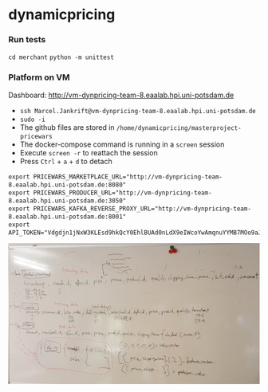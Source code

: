 # dynamicpricing


### Run tests

`cd merchant`
`python -m unittest`

### Platform on VM

Dashboard: <http://vm-dynpricing-team-8.eaalab.hpi.uni-potsdam.de>

* `ssh Marcel.Jankrift@vm-dynpricing-team-8.eaalab.hpi.uni-potsdam.de`
* `sudo -i`
* The github files are stored in `/home/dynamicpricing/masterproject-pricewars`
* The docker-compose command is running in a `screen` session
* Execute `screen -r` to reattach the session
* Press `Ctrl` + `a` + `d` to detach

```
export PRICEWARS_MARKETPLACE_URL="http://vm-dynpricing-team-8.eaalab.hpi.uni-potsdam.de:8080"
export PRICEWARS_PRODUCER_URL="http://vm-dynpricing-team-8.eaalab.hpi.uni-potsdam.de:3050"
export PRICEWARS_KAFKA_REVERSE_PROXY_URL="http://vm-dynpricing-team-8.eaalab.hpi.uni-potsdam.de:8001"
export API_TOKEN="Vdgdjn1jNxW3KLEsd9hkQcY0EhlBUAd0nLdX9eIWcoYwAmqnuYYMB7MOo9aJJEJ7"
```

![Image](data.png)
